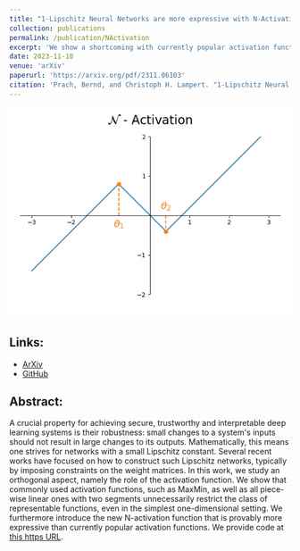 ```yaml
---
title: "1-Lipschitz Neural Networks are more expressive with N-Activations"
collection: publications
permalink: /publication/NActivation
excerpt: 'We show a shortcoming with currently popular activation functions in 1-Lipschitz networks, both empirically and experimentally. Then we propose an activation function that provably overcomes this limitation.'
date: 2023-11-10
venue: 'arXiv'
paperurl: 'https://arxiv.org/pdf/2311.06103'
citation: 'Prach, Bernd, and Christoph H. Lampert. "1-Lipschitz Neural Networks are more expressive with N-Activations." arXiv preprint arXiv:2311.06103 (2023).'
---
```


<img src="/images/n_activation.png" alt="Radar plot of results" width="1200"/>


## Links:
- [ArXiv](https://arxiv.org/abs/2311.06103)
- [GitHub](https://github.com/berndprach/NActivation)


## Abstract:
A crucial property for achieving secure, trustworthy and interpretable deep learning systems is their robustness: small changes to a system's inputs should not result in large changes to its outputs. 
Mathematically, this means one strives for networks with a small Lipschitz constant. Several recent works have focused on how to construct such Lipschitz networks, typically by imposing constraints 
on the weight matrices. In this work, we study an orthogonal aspect, namely the role of the activation function. We show that commonly used activation functions, such as MaxMin, as well as all piece-wise 
linear ones with two segments unnecessarily restrict the class of representable functions, even in the simplest one-dimensional setting. We furthermore introduce the new N-activation function that is 
provably more expressive than currently popular activation functions. We provide code at [this https URL](https://github.com/berndprach/NActivation).


